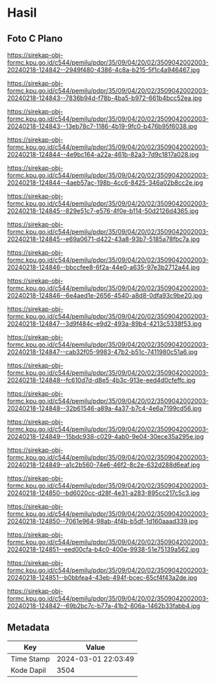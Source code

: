 # Hasil

## Foto C Plano

https://sirekap-obj-formc.kpu.go.id/c544/pemilu/pdpr/35/09/04/20/02/3509042002003-20240218-124842--2949f480-4386-4c8a-b215-5f1c4a946467.jpg

https://sirekap-obj-formc.kpu.go.id/c544/pemilu/pdpr/35/09/04/20/02/3509042002003-20240218-124843--7836b94d-f78b-4ba5-b972-661b4bcc52ea.jpg

https://sirekap-obj-formc.kpu.go.id/c544/pemilu/pdpr/35/09/04/20/02/3509042002003-20240218-124843--13eb78c7-1186-4b19-9fc0-b476b95f6038.jpg

https://sirekap-obj-formc.kpu.go.id/c544/pemilu/pdpr/35/09/04/20/02/3509042002003-20240218-124844--4e9bc164-a22a-461b-82a3-7d9c1817a028.jpg

https://sirekap-obj-formc.kpu.go.id/c544/pemilu/pdpr/35/09/04/20/02/3509042002003-20240218-124844--4aeb57ac-198b-4cc6-8425-346a02b8cc2e.jpg

https://sirekap-obj-formc.kpu.go.id/c544/pemilu/pdpr/35/09/04/20/02/3509042002003-20240218-124845--829e51c7-e576-4f0e-b114-50d2126d4365.jpg

https://sirekap-obj-formc.kpu.go.id/c544/pemilu/pdpr/35/09/04/20/02/3509042002003-20240218-124845--e69a0671-d422-43a8-93b7-5185a78fbc7a.jpg

https://sirekap-obj-formc.kpu.go.id/c544/pemilu/pdpr/35/09/04/20/02/3509042002003-20240218-124846--bbccfee8-6f2a-44e0-a635-97e3b2712a44.jpg

https://sirekap-obj-formc.kpu.go.id/c544/pemilu/pdpr/35/09/04/20/02/3509042002003-20240218-124846--6e4aed1e-2656-4540-a8d8-0dfa93c9be20.jpg

https://sirekap-obj-formc.kpu.go.id/c544/pemilu/pdpr/35/09/04/20/02/3509042002003-20240218-124847--3d9f484c-e9d2-493a-89b4-4213c5338f53.jpg

https://sirekap-obj-formc.kpu.go.id/c544/pemilu/pdpr/35/09/04/20/02/3509042002003-20240218-124847--cab32f05-9983-47b2-b51c-7411980c51a6.jpg

https://sirekap-obj-formc.kpu.go.id/c544/pemilu/pdpr/35/09/04/20/02/3509042002003-20240218-124848--fc610d7d-d8e5-4b3c-913e-eed4d0cfeffc.jpg

https://sirekap-obj-formc.kpu.go.id/c544/pemilu/pdpr/35/09/04/20/02/3509042002003-20240218-124848--32b61546-a89a-4a37-b7c4-4e6a7199cd56.jpg

https://sirekap-obj-formc.kpu.go.id/c544/pemilu/pdpr/35/09/04/20/02/3509042002003-20240218-124849--15bdc938-c029-4ab0-9e04-30ece35a295e.jpg

https://sirekap-obj-formc.kpu.go.id/c544/pemilu/pdpr/35/09/04/20/02/3509042002003-20240218-124849--a1c2b560-74e6-46f2-8c2e-632d288d6eaf.jpg

https://sirekap-obj-formc.kpu.go.id/c544/pemilu/pdpr/35/09/04/20/02/3509042002003-20240218-124850--bd6020cc-d28f-4e31-a283-895cc217c5c3.jpg

https://sirekap-obj-formc.kpu.go.id/c544/pemilu/pdpr/35/09/04/20/02/3509042002003-20240218-124850--7061e964-98ab-4f4b-b5df-1d160aaad339.jpg

https://sirekap-obj-formc.kpu.go.id/c544/pemilu/pdpr/35/09/04/20/02/3509042002003-20240218-124851--eed00cfa-b4c0-400e-9938-51e75139a562.jpg

https://sirekap-obj-formc.kpu.go.id/c544/pemilu/pdpr/35/09/04/20/02/3509042002003-20240218-124851--b0bbfea4-43eb-494f-bcec-65cf4f43a2de.jpg

https://sirekap-obj-formc.kpu.go.id/c544/pemilu/pdpr/35/09/04/20/02/3509042002003-20240218-124842--69b2bc7c-b77a-41b2-806a-1462b33fabb4.jpg


## Metadata

| Key        | Value               |
| ---------- | ------------------- |
| Time Stamp | 2024-03-01 22:03:49 |
| Kode Dapil | 3504                |



